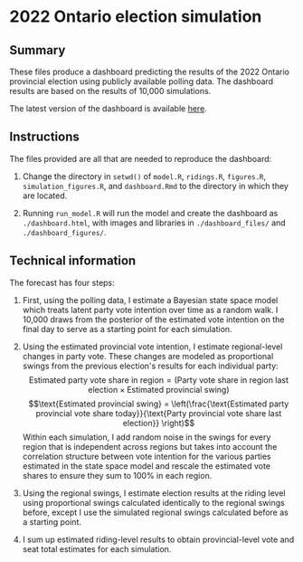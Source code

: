# 2022 Ontario election simulation

## Summary

These files produce a dashboard predicting the results of the 2022 Ontario provincial election using publicly available polling data. The dashboard results are based on the results of 10,000 simulations.

The latest version of the dashboard is available [here](https://www.whitlow.ca/ontario_election/dashboard.html).

## Instructions

The files provided are all that are needed to reproduce the dashboard:

1) Change the directory in `setwd()` of `model.R`, `ridings.R`, `figures.R`, `simulation_figures.R`, and `dashboard.Rmd` to the directory in which they are located.

2) Running `run_model.R` will run the model and create the dashboard as `./dashboard.html`, with images and libraries in `./dashboard_files/` and `./dashboard_figures/`.

## Technical information

The forecast has four steps:

1) First, using the polling data, I estimate a Bayesian state space model which treats latent party vote intention over time as a random walk. I 10,000 draws from the posterior of the estimated vote intention on the final day to serve as a starting point for each simulation.

2) Using the estimated provincial vote intention, I estimate regional-level changes in party vote. These changes are modeled as proportional swings from the previous election's results for each individual party:
$$\text{Estimated party vote share in region} = \left( \text{Party vote share in region last election} \times \text{Estimated provincial swing} \right)$$
$$\text{Estimated provincial swing} = \left(\frac{\text{Estimated party provincial vote share today}}{\text{Party provincial vote share last election}} \right)$$
Within each simulation, I add random noise in the swings for every region that is independent across regions but takes into account the correlation structure between vote intention for the various parties estimated in the state space model and rescale the estimated vote shares to ensure they sum to 100% in each region.

3) Using the regional swings, I estimate election results at the riding level using proportional swings calculated identically to the regional swings before, except I use the simulated regional swings calculated before as a starting point.

4) I sum up estimated riding-level results to obtain provincial-level vote and seat total estimates for each simulation.
